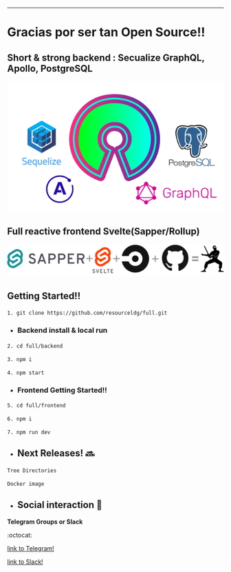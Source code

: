 
------------

# Gracias por ser tan Open Source!!


## Short & strong backend : Secualize GraphQL, Apollo, PostgreSQL

![image alt ><](backend1.png)


## Full reactive frontend Svelte(Sapper/Rollup)

![image alt ><](frontendlogo.png)

## Getting Started!!

`1. git clone https://github.com/resourceldg/full.git`

 - ### Backend install & local run

`2. cd full/backend`

`3. npm i` 

`4. npm start`

 - ### Frontend Getting Started!!

`5. cd full/frontend`

`6. npm i` 

`7. npm run dev`

- ## Next Releases! :soon:

`Tree Directories`

`Docker image`

- ## Social interaction :blue_heart:

**Telegram Groups or Slack**

 :octocat: 

 [link to Telegram!](https://t.me/joinchat/O8TIUByKHkYnpRRsIYj8OA)
 
 [link to Slack!](https://join.slack.com/t/resourceldg/shared_invite/zt-fxvzg4dt-X_7mGIznpef9j7Zatyzarw)

